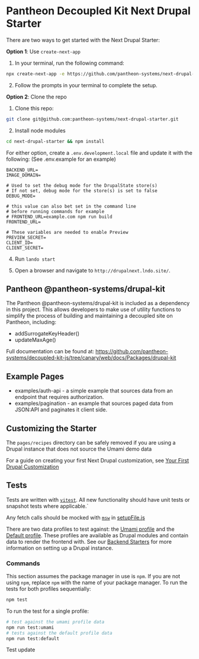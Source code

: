 # Pantheon Decoupled Kit Next Drupal Starter

There are two ways to get started with the Next Drupal Starter:

**Option 1**: Use `create-next-app`

1. In your terminal, run the following command:

```bash
npx create-next-app -e https://github.com/pantheon-systems/next-drupal-starter --use-npm
```

2. Follow the prompts in your terminal to complete the setup.

**Option 2**: Clone the repo

1. Clone this repo:

```bash
git clone git@github.com:pantheon-systems/next-drupal-starter.git
```

2. Install node modules

```bash
cd next-drupal-starter && npm install
```

For either option, create a `.env.development.local` file and update it with the following:
(See .env.example for an example)

```
BACKEND_URL=
IMAGE_DOMAIN=

# Used to set the debug mode for the DrupalState store(s)
# If not set, debug mode for the store(s) is set to false
DEBUG_MODE=

# this value can also bet set in the command line
# before running commands for example
# FRONTEND_URL=example.com npm run build
FRONTEND_URL=

# These variables are needed to enable Preview
PREVIEW_SECRET=
CLIENT_ID=
CLIENT_SECRET=
```

4. Run `lando start`

5. Open a browser and navigate to `http://drupalnext.lndo.site/`.

## Pantheon @pantheon-systems/drupal-kit

The Pantheon @pantheon-systems/drupal-kit is included as a dependency in this project. This allows developers to make use
of utility functions to simplify the process of building and maintaining a decoupled site on Pantheon,
including:

- addSurrogateKeyHeader()
- updateMaxAge()

Full documentation can be found at: https://github.com/pantheon-systems/decoupled-kit-js/tree/canary/web/docs/Packages/drupal-kit

## Example Pages

- examples/auth-api - a simple example that sources data from an endpoint that requires authorization.
- examples/pagination - an example that sources paged data from JSON:API and paginates it client side.

## Customizing the Starter

The `pages/recipes` directory can be safely removed if you are using a Drupal instance that does not
source the Umami demo data

For a guide on creating your first Next Drupal customization, see [Your First Drupal Customization](https://github.com/pantheon-systems/decoupled-kit-js/blob/canary/web/docs/Frontend%20Starters/Next%20Drupal/your-first-customization.md)

## Tests

Tests are written with [`vitest`](https://vitest.dev/). All new functionality should have unit tests or snapshot tests where applicable.`

Any fetch calls should be mocked with [`msw`](https://mswjs.io/docs/basics/request-matching) in [setupFile.js](./__tests__/setupFile.js)

There are two data profiles to test against: the [Umami profile](https://www.drupal.org/project/pantheon_decoupled_umami_demo) and the [Default profile](https://www.drupal.org/project/pantheon_decoupled).
These profiles are available as Drupal modules and contain data to render the frontend with.
See our [Backend Starters](https://github.com/pantheon-systems/decoupled-kit-js/tree/canary/web/docs/Backend%20Starters/Decoupled%20Drupal) for more information on setting up a Drupal instance.

### Commands

This section assumes the package manager in use is `npm`. If you are not using `npm`, replace `npm` with the name of your package manager.
To run the tests for both profiles sequentially:

```bash
npm test
```

To run the test for a single profile:

```bash
# test against the umami profile data
npm run test:umami
# tests against the default profile data
npm run test:default
```

Test update
